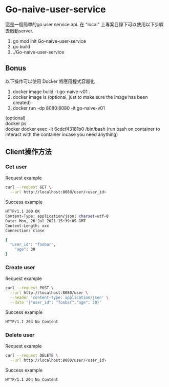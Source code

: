 <p>

# Go-naive-user-service
這是一個簡單的go user service api. 在 "local" 上專案目錄下可以使用以下步驟去啟動server. <br>
1. go mod init Go-naive-user-service<br>
2. go build<br>
3. ./Go-naive-user-service<br>

## Bonus
以下操作可以使用 Docker 將應用程式容器化 <br>
1. docker image build -t go-naive-v01 . 
2. docker image ls (optional, just to make sure the image has been created) <br>
3. docker run -dp 8080:8080 -it go-naive-v01 <br>
	
(optional) <br>
docker ps <to look for process status> <br>
docker docker exec -it 6cdcf43181b0 /bin/bash (run bash on container to interact with the container incase you need anything)

## Client操作方法
### Get user

Request example
```bash
curl --request GET \
  --url http://localhost:8080/user/<user_id>
```

Success example

```bash
HTTP/1.1 200 OK
Content-Type: application/json; charset=utf-8
Date: Mon, 26 Jul 2021 15:39:09 GMT
Content-Length: xxx
Connection: close

{
  "user_id": "foobar",
	"age": 30
}
```

### Create user

Request example

```bash
curl --request POST \
  --url http://localhost:8080/user \
  --header 'content-type: application/json' \
  --data '{"user_id": "foobar","age": 30}'
```

Success example

```bash
HTTP/1.1 204 No Content
```

### Delete user

Request example

```bash
curl --request DELETE \
  --url http://localhost:8080/user/<user_id>
```
Success example

```bash
HTTP/1.1 204 No Content
```
<p>
